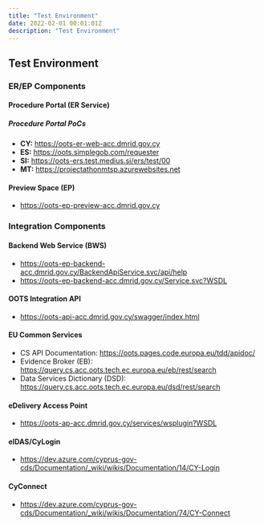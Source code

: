 ```yaml
---
title: "Test Environment"
date: 2022-02-01 00:01:01Z
description: "Test Environment"
---
```


## Test Environment

### ER/EP Components

#### Procedure Portal (ER Service)
##### Procedure Portal PoCs
- **CY:** https://oots-er-web-acc.dmrid.gov.cy
- **ES:** https://oots.simplegob.com/requester
- **SI:** https://oots-ers.test.medius.si/ers/test/00
- **MT:** https://projectathonmtsp.azurewebsites.net

#### Preview Space (EP)
- https://oots-ep-preview-acc.dmrid.gov.cy

### Integration Components

#### Backend Web Service (BWS)
- https://oots-ep-backend-acc.dmrid.gov.cy/BackendApiService.svc/api/help  
- https://oots-ep-backend-acc.dmrid.gov.cy/Service.svc?WSDL

#### OOTS Integration API
- https://oots-api-acc.dmrid.gov.cy/swagger/index.html

#### EU Common Services
- CS API Documentation: https://oots.pages.code.europa.eu/tdd/apidoc/
- Evidence Broker (EB): https://query.cs.acc.oots.tech.ec.europa.eu/eb/rest/search
- Data Services Dictionary (DSD): https://query.cs.acc.oots.tech.ec.europa.eu/dsd/rest/search

#### eDelivery Access Point
- https://oots-ap-acc.dmrid.gov.cy/services/wsplugin?WSDL

#### eIDAS/CyLogin

- https://dev.azure.com/cyprus-gov-cds/Documentation/_wiki/wikis/Documentation/14/CY-Login

<!-- #### Natural or Physical person
In case the user is authenticated from eIDAS network then the unique identifier has the following format:  
 **__{sending_country}/{receiving_country}/{member_state_unique_identifier}__**

The value of the member_state_unique_identifier may be derived (as hash value) by the real identifier of the natural person or legal person.

Based on eIDAS specifications the member_state_unique_identifier is unique for a natural person or legal person.  

The unique identifier consists of:
- 1. The first part is the Nationality Code of the identifier - ISO 3166-1 alpha-2 codes, followed by a slash (“/“)
- 2. The second part is the Nationality Code of the destination country - ISO 3166-1 alpha-2 codes, followed by a slash (“/“)
- 3. The third part a combination of readable characters 
This uniquely identifies the identity asserted in the country of origin but does not necessarily reveal any discernible correspondence with the subject's actual identifier (for example, username, fiscal number etc)

##### Example:
DE/CY/02635542Y (German eID Number for a Cypriot Evidence Provider) -->

#### CyConnect
- https://dev.azure.com/cyprus-gov-cds/Documentation/_wiki/wikis/Documentation/74/CY-Connect

